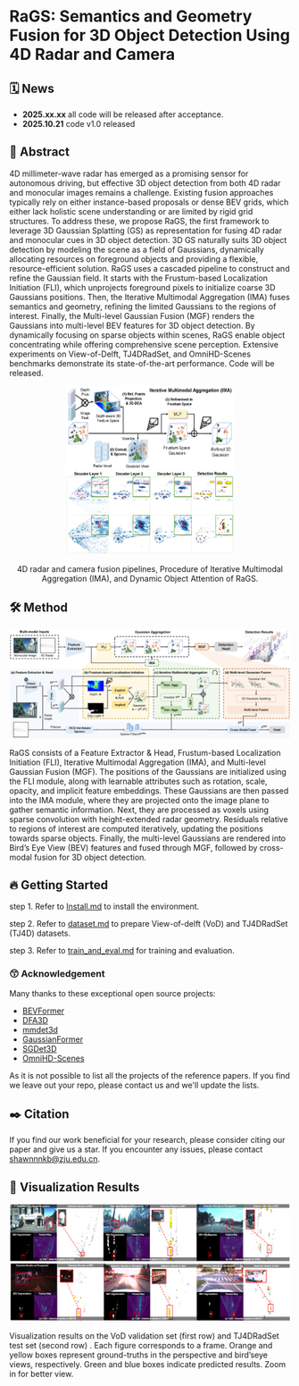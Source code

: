 # RaGS: Semantics and Geometry Fusion for 3D Object Detection Using 4D Radar and Camera

## 🗓️ News

- **2025.xx.xx** all code will be released after acceptance.
- **2025.10.21** code v1.0 released

## 📜 Abstract
 
4D millimeter-wave radar has emerged as a promising sensor for autonomous driving, but effective 3D object detection from both 4D radar and monocular images remains a challenge. Existing fusion approaches typically rely on either instance-based proposals or dense BEV grids, which either lack holistic scene understanding or are limited by rigid grid structures. To address these, we propose RaGS, the first framework to leverage 3D Gaussian Splatting (GS) as representation for fusing 4D radar and monocular cues in 3D object detection. 3D GS naturally suits 3D object detection by modeling the scene as a field of Gaussians, dynamically allocating resources on foreground objects and providing a flexible, resource-efficient solution. RaGS uses a cascaded pipeline to construct and refine the Gaussian field. It starts with the Frustum-based Localization Initiation (FLI), which unprojects foreground pixels to initialize coarse 3D Gaussians positions. Then, the Iterative Multimodal Aggregation (IMA) fuses semantics and geometry, refining the limited Gaussians to the regions of interest. Finally, the Multi-level Gaussian Fusion (MGF) renders the Gaussians into multi-level BEV features for 3D object detection. By dynamically focusing on sparse objects within scenes, RaGS enable object concentrating while offering comprehensive scene perception. Extensive experiments on View-of-Delft, TJ4DRadSet, and OmniHD-Scenes benchmarks demonstrate its state-of-the-art performance. Code will be released.

<p align="center">
  <img src="./docs/all_Figures/Fig2-refinement.png" width="300px" height="150px">
  <img src="./docs/all_Figures/Fig4-gaussian.png" width="300px" height="150px">
</p>
<p align="center"> 4D radar and camera fusion pipelines, Procedure of Iterative Multimodal Aggregation (IMA), and Dynamic Object Attention of RaGS.</p>

## 🛠️ Method

![overview](./docs/all_Figures/Fig1-framework.png)

RaGS consists of a Feature Extractor \& Head, Frustum-based Localization Initiation (FLI), Iterative Multimodal Aggregation (IMA), and Multi-level Gaussian Fusion (MGF). The positions of the Gaussians are initialized using the FLI module, along with learnable attributes such as rotation, scale, opacity, and implicit feature embeddings. These Gaussians are then passed into the IMA module, where they are projected onto the image plane to gather semantic information. Next, they are processed as voxels using sparse convolution with height-extended radar geometry. Residuals relative to regions of interest are computed iteratively, updating the positions towards sparse objects. Finally, the multi-level Gaussians are rendered into Bird’s Eye View (BEV) features and fused through MGF, followed by cross-modal fusion for 3D object detection.

## 🔥 Getting Started

step 1. Refer to [Install.md](./docs/Guidance/Install.md) to install the environment.

step 2. Refer to [dataset.md](./docs/Guidance/dataset.md) to prepare View-of-delft (VoD) and TJ4DRadSet (TJ4D) datasets.

step 3. Refer to [train_and_eval.md](./docs/Guidance/train_and_eval.md) for training and evaluation.

### 😙 Acknowledgement

Many thanks to these exceptional open source projects:
- [BEVFormer](https://github.com/fundamentalvision/BEVFormer)
- [DFA3D](https://github.com/IDEA-Research/3D-deformable-attention.git)
- [mmdet3d](https://github.com/open-mmlab/mmdetection3d)
- [GaussianFormer](https://github.com/huang-yh/GaussianFormer)
- [SGDet3D](https://github.com/shawnnnkb/SGDet3D)
- [OmniHD-Scenes](https://github.com/TJRadarLab/OmniHD-Scenes)

As it is not possible to list all the projects of the reference papers. If you find we leave out your repo, please contact us and we'll update the lists.

## ✒️ Citation

If you find our work beneficial for your research, please consider citing our paper and give us a star. If you encounter any issues, please contact shawnnnkb@zju.edu.cn.

## 🐸 Visualization Results

![View-of-Delft](./docs/all_Figures/Fig3-visualization.png)

Visualization results on the VoD validation set (first row) and TJ4DRadSet test set (second row) . Each figure corresponds to a frame. Orange and yellow boxes represent ground-truths in the perspective and bird’seye views, respectively. Green and blue boxes indicate predicted results. Zoom in for better view.
